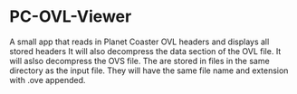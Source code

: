 # PC-OVL-Viewer
A small app that reads in Planet Coaster OVL headers and displays all stored headers
It will also decompress the data section of the OVL file.
It will aslso decompress the OVS file.
The are stored in files in the same directory as the input file. They will have the same file name and extension with .ove appended.
